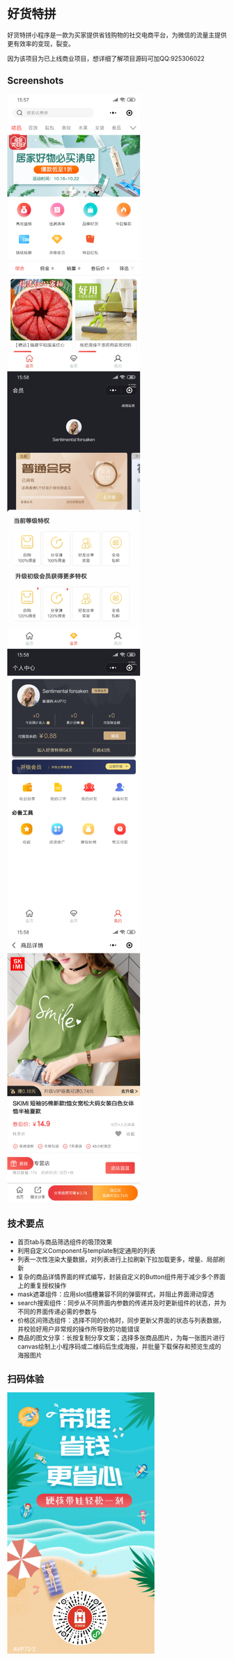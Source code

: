 # 好货特拼
好货特拼小程序是一款为买家提供省钱购物的社交电商平台，为微信的流量主提供更有效率的变现，裂变。

因为该项目为已上线商业项目，想详细了解项目源码可加QQ:925306022

## Screenshots

![Image text](/screenshots/1.png)
![Image text](/screenshots/3.png)
![Image text](/screenshots/4.png)
![Image text](/screenshots/5.png)

## 技术要点

- 首页tab与商品筛选组件的吸顶效果
- 利用自定义Component与template制定通用的列表
- 列表一次性渲染大量数据，对列表进行上拉刷新下拉加载更多，增量、局部刷新
- 复杂的商品详情界面的样式编写，封装自定义的Button组件用于减少多个界面上的重复授权操作 
- mask遮罩组件：应用slot插槽兼容不同的弹窗样式，并阻止界面滑动穿透
- search搜索组件：同步从不同界面内参数的传递并及时更新组件的状态，并为不同的界面传递必需的参数与
- 价格区间筛选组件：选择不同的价格时，同步更新父界面的状态与列表数据，并校验好用户非常规的操作所导致的功能错误
- 商品的图文分享：长按复制分享文案；选择多张商品图片，为每一张图片进行canvas绘制上小程序码或二维码后生成海报，并批量下载保存和预览生成的海报图片

## 扫码体验
![Image text](/poster/poster.png)